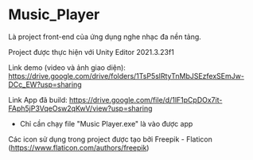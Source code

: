 # Music_Player

Là project front-end của ứng dụng nghe nhạc đa nền tảng.

Project được thực hiện với Unity Editor 2021.3.23f1

Link demo (video và ảnh giao diện): https://drive.google.com/drive/folders/1TsP5slRtyTnMbJSEzfexSEmJw-DCc_EW?usp=sharing

Link App đã build: https://drive.google.com/file/d/1lF1pCpDOx7it-FAph5jP3VqeOsw2qKwV/view?usp=sharing
  - Chỉ cần chạy file "Music Player.exe" là vào được app

Các icon sử dụng trong project được tạo bởi Freepik - Flaticon (https://www.flaticon.com/authors/freepik)

